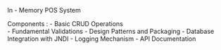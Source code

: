 In - Memory POS System

Components :
          - Basic CRUD Operations <br>
          - Fundamental Validations
          - Design Patterns and Packaging
          - Database Integration with JNDI
          - Logging Mechanism
          - API Documentation

